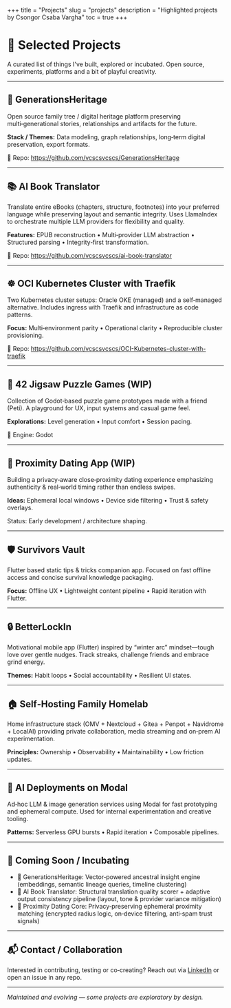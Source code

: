 +++
title = "Projects"
slug = "projects"
description = "Highlighted projects by Csongor Csaba Vargha"
toc = true
+++

# 🚀 Selected Projects

A curated list of things I've built, explored or incubated. Open source, experiments, platforms and a bit of playful creativity.

---

## 🌳 GenerationsHeritage
Open source family tree / digital heritage platform preserving multi‑generational stories, relationships and artifacts for the future.

**Stack / Themes:** Data modeling, graph relationships, long‑term digital preservation, export formats.

🔗 Repo: https://github.com/vcscsvcscs/GenerationsHeritage

---

## 📚 AI Book Translator
Translate entire eBooks (chapters, structure, footnotes) into your preferred language while preserving layout and semantic integrity. Uses LlamaIndex to orchestrate multiple LLM providers for flexibility and quality.

**Features:** EPUB reconstruction • Multi‑provider LLM abstraction • Structured parsing • Integrity‑first transformation.

🔗 Repo: https://github.com/vcscsvcscs/ai-book-translator

---

## ☸️ OCI Kubernetes Cluster with Traefik
Two Kubernetes cluster setups: Oracle OKE (managed) and a self‑managed alternative. Includes ingress with Traefik and infrastructure as code patterns.

**Focus:** Multi‑environment parity • Operational clarity • Reproducible cluster provisioning.

🔗 Repo: https://github.com/vcscsvcscs/OCI-Kubernetes-cluster-with-traefik

---

## 🧩 42 Jigsaw Puzzle Games (WIP)
Collection of Godot‑based puzzle game prototypes made with a friend (Peti). A playground for UX, input systems and casual game feel.

**Explorations:** Level generation • Input comfort • Session pacing.

🔧 Engine: Godot

---

## 📡 Proximity Dating App (WIP)
Building a privacy‑aware close‑proximity dating experience emphasizing authenticity & real‑world timing rather than endless swipes.

**Ideas:** Ephemeral local windows • Device side filtering • Trust & safety overlays.

Status: Early development / architecture shaping.

---

## 🛡 Survivors Vault
Flutter based static tips & tricks companion app. Focused on fast offline access and concise survival knowledge packaging.

**Focus:** Offline UX • Lightweight content pipeline • Rapid iteration with Flutter.

---

## 🔒 BetterLockIn
Motivational mobile app (Flutter) inspired by “winter arc” mindset—tough love over gentle nudges. Track streaks, challenge friends and embrace grind energy.

**Themes:** Habit loops • Social accountability • Resilient UI states.

---

## 🏠 Self‑Hosting Family Homelab
Home infrastructure stack (OMV + Nextcloud + Gitea + Penpot + Navidrome + LocalAI) providing private collaboration, media streaming and on‑prem AI experimentation.

**Principles:** Ownership • Observability • Maintainability • Low friction updates.

---

## 🧠 AI Deployments on Modal
Ad‑hoc LLM & image generation services using Modal for fast prototyping and ephemeral compute. Used for internal experimentation and creative tooling.

**Patterns:** Serverless GPU bursts • Rapid iteration • Composable pipelines.

---

## 🧪 Coming Soon / Incubating
- 🧬 GenerationsHeritage: Vector‑powered ancestral insight engine (embeddings, semantic lineage queries, timeline clustering)
- 📖 AI Book Translator: Structural translation quality scorer + adaptive output consistency pipeline (layout, tone & provider variance mitigation)
- 📍 Proximity Dating Core: Privacy‑preserving ephemeral proximity matching (encrypted radius logic, on‑device filtering, anti‑spam trust signals)

---

## 📬 Contact / Collaboration
Interested in contributing, testing or co‑creating? Reach out via [LinkedIn](https://www.linkedin.com/in/csongorcsabavargha/) or open an issue in any repo.

---

_Maintained and evolving — some projects are exploratory by design._
